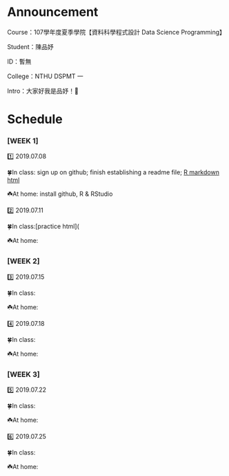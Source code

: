 # Announcement 

Course：107學年度夏季學院【資料科學程式設計 Data Science Programming】

Student：陳品妤

ID：暫無

College：NTHU DSPMT 一

Intro：大家好我是品妤！🙂


# Schedule


### [WEEK 1] ###

1️⃣ 2019.07.08

🍀In class: 
  sign up on github; 
  finish establishing a readme file;
  [R markdown html](https://liv-c.github.io/-/r%20studio/rstudio0708.html)
  
☘️At home: install github, R & RStudio


2️⃣ 2019.07.11

🍀In class:[practice html](

☘️At home:

### [WEEK 2] ###

3️⃣ 2019.07.15

🍀In class:

☘️At home:

4️⃣ 2019.07.18

🍀In class:

☘️At home:

### [WEEK 3] ###

5️⃣ 2019.07.22

🍀In class:

☘️At home:

6️⃣ 2019.07.25

🍀In class:

☘️At home:
